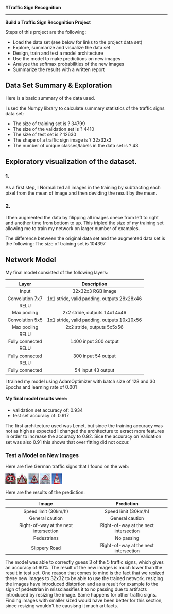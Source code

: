 #**Traffic Sign Recognition** 

---

**Build a Traffic Sign Recognition Project**

Steps of this project are the following:
* Load the data set (see below for links to the project data set)
* Explore, summarize and visualize the data set
* Design, train and test a model architecture
* Use the model to make predictions on new images
* Analyze the softmax probabilities of the new images
* Summarize the results with a written report


[//]: # (Image References)

[image4]: ./img1.jpg "Traffic Sign 1"
[image5]: ./img2.jpg "Traffic Sign 2"
[image6]: ./img3.jpg "Traffic Sign 3"
[image7]: ./img4.jpg "Traffic Sign 4"
[image8]: ./img5.jpg "Traffic Sign 5"


## Data Set Summary & Exploration

Here is a basic summary of the data used.

I used the Numpy library to calculate summary statistics of the traffic
signs data set:

* The size of training set is ? 34799 
* The size of the validation set is ? 4410 
* The size of test set is ? 12630 
* The shape of a traffic sign image is ? 32x32x3
* The number of unique classes/labels in the data set is ? 43

## Exploratory visualization of the dataset.


### 1.
As a first step, I Normalized all images in the training by subtracting each pixel from the mean of image and then deviding the result by the mean.

### 2.
I then augmented the data by filipping all images onece from left to right and another time from bottom to up. This tripled the size of my training set allowing me to train my network on larger number of examples.


The difference between the original data set and the augmented data set is the following: The size of training set is 104397 


## Network Model

My final model consisted of the following layers:

| Layer         		|     Description	        					| 
|:---------------------:|:---------------------------------------------:| 
| Input         		| 32x32x3 RGB image   							| 
| Convolution 7x7     	| 1x1 stride, valid padding, outputs 28x28x46 	|
| RELU					|												|
| Max pooling	      	| 2x2 stride,  outputs 14x14x46 				|
| Convolution 5x5	    | 1x1 stride, valid padding, outputs 10x10x56   |
| Max pooling           | 2x2 stride,  outputs 5x5x56                   |
| RELU	                |                                               |
| Fully connected		| 1400 input 300 output        				    |
| RELU                  |                                               |
| Fully connected      	| 300 input 54 output        				    |
| RELU					|												|
| Fully connected 		| 54 input 43 output 							|
 

I trained my model using AdamOptimizer with batch size of 128 and 30 Epochs and learning rate of 0.001


#### My final model results were:
* validation set accuracy of: 0.934 
* test set accuracy of: 0.917 


The first architecture used was Lenet, but since the training accuracy was not as high as expected I changed the architecture to exract more features in order to increase the accuracy to 0.92. Sice the accuracy on Validation set was also 0.91 this shows that over fitting did not occur. 


 ### Test a Model on New Images


Here are five German traffic signs that I found on the web:

![alt text][image4] ![alt text][image5] ![alt text][image6] 
![alt text][image7] ![alt text][image8]


Here are the results of the prediction:

| Image			        |     Prediction	        					| 
|:---------------------:|:---------------------------------------------:| 
| Speed limit (30km/h)  |Speed limit (30km/h)  						    | 
| General caution    	| General caution 								|
|Right-of-way at the next intersection| Right-of-way at the next intersection|
| Pedestrians      		| No passing					 				|
| Slippery Road			| Right-of-way at the next intersection      	|


The model was able to correctly guess 3 of the 5 traffic signs, which gives an accuracy of 60%. The result of the new images is much lower than the result in test set. One reason that comes to mind is the fact that we resized these new images to 32x32 to be able to use the trained network. resizing the images have introduced distortion and as a result for example fo the sign of pedestrian in missclassifies it to no passing due to artifacts introduced by resizing the image. Same happens for other traffic signs. Finding images with smaller sized would have been better for this section, since resizing wouldn't be causisng it much artifacts.



